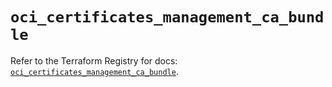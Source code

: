 # `oci_certificates_management_ca_bundle`

Refer to the Terraform Registry for docs: [`oci_certificates_management_ca_bundle`](https://registry.terraform.io/providers/hashicorp/oci/7.19.0/docs/resources/certificates_management_ca_bundle).

